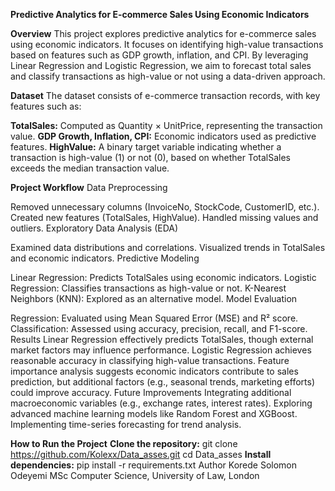 **Predictive Analytics for E-commerce Sales Using Economic Indicators**

**Overview**
This project explores predictive analytics for e-commerce sales using economic indicators.
It focuses on identifying high-value transactions based on features such as GDP growth, inflation, and CPI. 
By leveraging Linear Regression and Logistic Regression, we aim to forecast total sales and classify transactions as high-value or not using a data-driven approach.

**Dataset**
The dataset consists of e-commerce transaction records, with key features such as:

**TotalSales:** Computed as Quantity × UnitPrice, representing the transaction value.
**GDP Growth, Inflation, CPI:** Economic indicators used as predictive features.
**HighValue:** A binary target variable indicating whether a transaction is high-value (1) or not (0), based on whether TotalSales exceeds the median transaction value.

**Project Workflow**
Data Preprocessing

Removed unnecessary columns (InvoiceNo, StockCode, CustomerID, etc.).
Created new features (TotalSales, HighValue).
Handled missing values and outliers.
Exploratory Data Analysis (EDA)

Examined data distributions and correlations.
Visualized trends in TotalSales and economic indicators.
Predictive Modeling

Linear Regression: Predicts TotalSales using economic indicators.
Logistic Regression: Classifies transactions as high-value or not.
K-Nearest Neighbors (KNN): Explored as an alternative model.
Model Evaluation

Regression: Evaluated using Mean Squared Error (MSE) and R² score.
Classification: Assessed using accuracy, precision, recall, and F1-score.
Results
Linear Regression effectively predicts TotalSales, though external market factors may influence performance.
Logistic Regression achieves reasonable accuracy in classifying high-value transactions.
Feature importance analysis suggests economic indicators contribute to sales prediction, but additional factors (e.g., seasonal trends, marketing efforts) could improve accuracy.
Future Improvements
Integrating additional macroeconomic variables (e.g., exchange rates, interest rates).
Exploring advanced machine learning models like Random Forest and XGBoost.
Implementing time-series forecasting for trend analysis.

**How to Run the Project**
**Clone the repository:** git clone https://github.com/Kolexx/Data_asses.git
cd Data_asses
**Install dependencies:** pip install -r requirements.txt
Author
Korede Solomon Odeyemi
MSc Computer Science, University of Law, London

